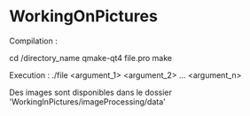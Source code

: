 # WorkingOnPictures

Compilation : 

cd /directory_name
qmake-qt4 file.pro
make

Execution :
./file <argument_1> <argument_2> ... <argument_n>

Des images sont disponibles dans le dossier 'WorkingInPictures/imageProcessing/data'

